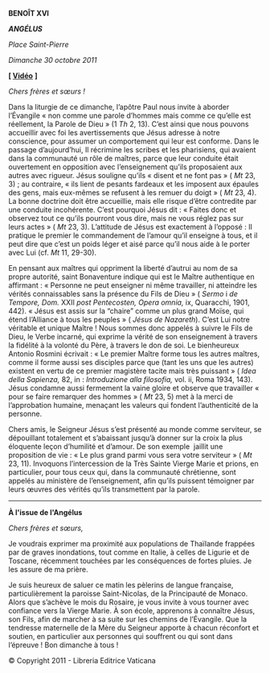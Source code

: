 **BENOÎT XVI**

***ANGÉLUS***

*Place Saint-Pierre*

*Dimanche 30 octobre 2011*

**\[ [Vidéo](https://www.youtube.com/watch?v=G7MS8OocdTM&list=PLC9tK3J1RlaZGkT-qS3F021VSzUv-YuwO&index=73&ab_channel=TheVatican-Archive)** **\]**

*Chers frères et sœurs !*

Dans la liturgie de ce dimanche, l’apôtre Paul nous invite à aborder l’Évangile « non comme une parole d’hommes mais comme ce qu’elle est réellement, la Parole de Dieu » (1 *Th* 2, 13). C’est ainsi que nous pouvons accueillir avec foi les avertissements que Jésus adresse à notre conscience, pour assumer un comportement qui leur est conforme. Dans le passage d’aujourd’hui, Il récrimine les scribes et les pharisiens, qui avaient dans la communauté un rôle de maîtres, parce que leur conduite était ouvertement en opposition avec l’enseignement qu’ils proposaient aux autres avec rigueur. Jésus souligne qu’ils « disent et ne font pas » ( *Mt* 23, 3) ; au contraire, « ils lient de pesants fardeaux et les imposent aux épaules des gens, mais eux-mêmes se refusent à les remuer du doigt » ( *Mt* 23, 4). La bonne doctrine doit être accueillie, mais elle risque d’être contredite par une conduite incohérente. C’est pourquoi Jésus dit : « Faites donc et observez tout ce qu’ils pourront vous dire, mais ne vous réglez pas sur leurs actes » ( *Mt* 23, 3). L’attitude de Jésus est exactement à l’opposé : Il pratique le premier le commandement de l’amour qu’il enseigne à tous, et il peut dire que c’est un poids léger et aisé parce qu’il nous aide à le porter avec Lui (cf. *Mt* 11, 29-30).

En pensant aux maîtres qui oppriment la liberté d’autrui au nom de sa propre autorité, saint Bonaventure indique qui est le Maître authentique en affirmant : « Personne ne peut enseigner ni même travailler, ni atteindre les vérités connaissables sans la présence du Fils de Dieu » ( *Sermo* i *de Tempore, Dom.* XXII *post Pentecosten, Opera omnia,* ix,  Quaracchi, 1901, 442). « Jésus est assis sur la “chaire” comme un plus grand Moïse, qui étend l’Alliance à tous les peuples » ( *Jésus de Nazareth*). C’est Lui notre véritable et unique Maître ! Nous sommes donc appelés à suivre le Fils de Dieu, le Verbe incarné, qui exprime la vérité de son enseignement à travers la fidélité à la volonté du Père, à travers le don de soi. Le bienheureux Antonio Rosmini écrivait : « Le premier Maître forme tous les autres maîtres, comme il forme aussi ses disciples parce que (tant les uns que les autres) existent en vertu de ce premier magistère tacite mais très puissant » ( *Idea della Sapienza,* 82, in : *Introduzione alla filosofia,* vol. ii, Roma 1934, 143). Jésus condamne aussi fermement la vaine gloire et observe que travailler « pour se faire remarquer des hommes » ( *Mt* 23, 5) met à la merci de l’approbation humaine, menaçant les valeurs qui fondent l’authenticité de la personne.

Chers amis, le Seigneur Jésus s’est présenté au monde comme serviteur, se dépouillant totalement et s’abaissant jusqu’à donner sur la croix la plus éloquente leçon d’humilité et d’amour. De son exemple  jaillit une proposition de vie : « Le plus grand parmi vous sera votre serviteur » ( *Mt* 23, 11). Invoquons l’intercession de la Très Sainte Vierge Marie et prions, en particulier, pour tous ceux qui, dans la communauté chrétienne, sont appelés au ministère de l’enseignement, afin qu’ils puissent témoigner par leurs œuvres des vérités qu’ils transmettent par la parole.

* * *

**À l'issue de l'Angélus**

*Chers frères et sœurs,*

Je voudrais exprimer ma proximité aux populations de Thaïlande frappées par de graves inondations, tout comme en Italie, à celles de Ligurie et de Toscane, récemment touchées par les conséquences de fortes pluies. Je les assure de ma prière.

Je suis heureux de saluer ce matin les pèlerins de langue française, particulièrement la paroisse Saint-Nicolas, de la Principauté de Monaco. Alors que s’achève le mois du Rosaire, je vous invite à vous tourner avec confiance vers la Vierge Marie. À son école, apprenons à connaître Jésus, son Fils, afin de marcher à sa suite sur les chemins de l’Évangile. Que la tendresse maternelle de la Mère du Seigneur apporte à chacun réconfort et soutien, en particulier aux personnes qui souffrent ou qui sont dans l’épreuve ! Bon dimanche à tous !

© Copyright 2011 - Libreria Editrice Vaticana